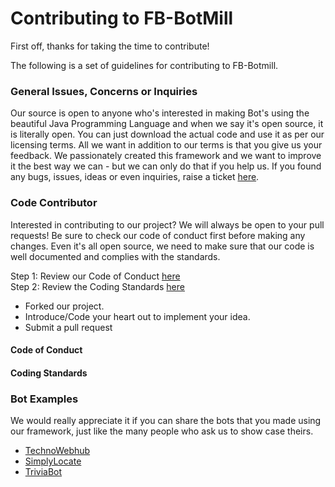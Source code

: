 # Contributing to FB-BotMill

First off, thanks for taking the time to contribute!

The following is a set of guidelines for contributing to FB-Botmill.

**<h3>General Issues, Concerns or Inquiries</h3>**
Our source is open to anyone who's interested in making Bot's using the beautiful Java Programming Language and when we say it's open source, it is literally open. You can just download the actual code and use it as per our licensing terms. All we want in addition to our terms is that you give us your feedback. We passionately created this framework and we want to improve it the best way we can - but we can only do that if you help us. If you found any bugs, issues, ideas or even inquiries, raise a ticket [here](https://github.com/BotMill/fb-botmill/issues).

**<h3>Code Contributor</h3>**
Interested in contributing to our project? We will always be open to your pull requests! Be sure to check our code of conduct first before making any changes. Even it's all open source, we need to make sure that our code is well documented and complies with the standards.

Step 1: Review our Code of Conduct [here](#code-of-conduct)  
Step 2: Review the Coding Standards [here](#coding-standards)  

- Forked our project.
- Introduce/Code your heart out to implement your idea.
- Submit a pull request

**<h4>Code of Conduct</h4>**
**<h4>Coding Standards</h4>**

**<h3>Bot Examples</h3>**
We would really appreciate it if you can share the bots that you made using our framework, just like the many people who ask us to show case theirs.

* [TechnoWebhub](https://www.facebook.com/twebhub/?fref=ts)
* [SimplyLocate](https://www.facebook.com/SimplyLocate-1209810882431614/?fref=ts)
* [TriviaBot](https://www.facebook.com/TriviaBot-338552286519777/)
